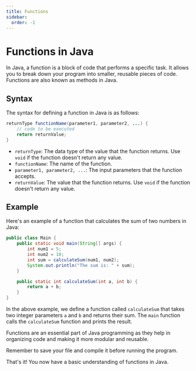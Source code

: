 ```yaml
---
title: Functions
sidebar:
  order: -1
---
```


# Functions in Java

In Java, a function is a block of code that performs a specific task. It allows you to break down your program into smaller, reusable pieces of code. Functions are also known as methods in Java.

## Syntax

The syntax for defining a function in Java is as follows:

```java
returnType functionName(parameter1, parameter2, ...) {
    // code to be executed
    return returnValue;
}
```

- `returnType`: The data type of the value that the function returns. Use `void` if the function doesn't return any value.
- `functionName`: The name of the function.
- `parameter1, parameter2, ...`: The input parameters that the function accepts.
- `returnValue`: The value that the function returns. Use `void` if the function doesn't return any value.

## Example

Here's an example of a function that calculates the sum of two numbers in Java:

```java
public class Main {
    public static void main(String[] args) {
        int num1 = 5;
        int num2 = 10;
        int sum = calculateSum(num1, num2);
        System.out.println("The sum is: " + sum);
    }

    public static int calculateSum(int a, int b) {
        return a + b;
    }
}
```

In the above example, we define a function called `calculateSum` that takes two integer parameters `a` and `b` and returns their sum. The `main` function calls the `calculateSum` function and prints the result.

Functions are an essential part of Java programming as they help in organizing code and making it more modular and reusable.

Remember to save your file and compile it before running the program.

That's it! You now have a basic understanding of functions in Java.

